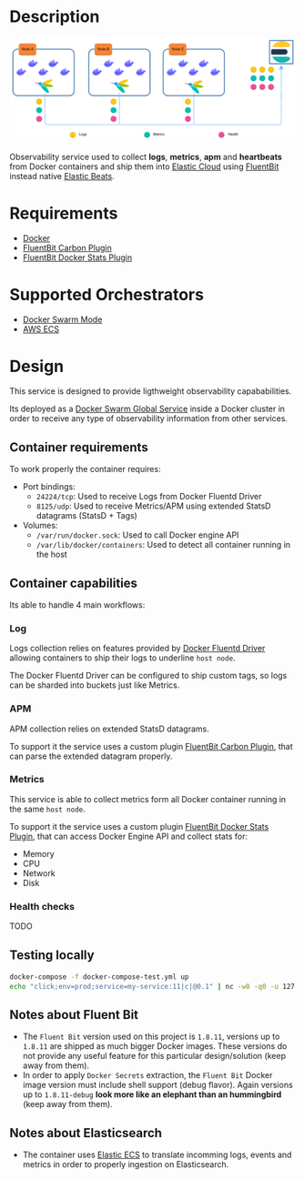 # Description

<p align="center">
 <img src="https://raw.githubusercontent.com/fluent-beats/fluent-beats/master/docs/img/fluent-beats.png" width="927"/>
</p>

Observability service used to collect **logs**, **metrics**, **apm** and **heartbeats** from Docker containers and ship them into [Elastic Cloud](https://www.elastic.co) using [FluentBit](https://fluentbit.io/) instead native [Elastic Beats](https://www.elastic.co/beats/).

# Requirements

* [Docker](www.docker.com)
* [FluentBit Carbon Plugin](https://github.com/fluent-beats/fluent-bit-carbon)
* [FluentBit Docker Stats Plugin](https://github.com/fluent-beats/fluent-bit-docker-stats)

# Supported Orchestrators
- [Docker Swarm Mode](https://docs.docker.com/engine/swarm/)
- [AWS ECS](https://docs.aws.amazon.com/ecs/)

# Design

This service is designed to provide ligthweight observability capababilities.

Its deployed as a [Docker Swarm Global Service](https://docs.docker.com/engine/swarm/services/#replicated-or-global-services) inside a Docker cluster in order to receive any type of observability information from other services.

## Container requirements

To work properly the container requires:

* Port bindings:
    * `24224/tcp`: Used to receive Logs from Docker Fluentd Driver
    * `8125/udp`: Used to receive Metrics/APM using extended StatsD datagrams (StatsD  + Tags)
* Volumes:
    * `/var/run/docker.sock`: Used to call Docker engine API
    * `/var/lib/docker/containers`: Used to detect all container running in the host


## Container capabilities
Its able to handle 4 main workflows:

### Log

Logs collection relies on features provided by [Docker Fluentd Driver](https://docs.docker.com/config/containers/logging/fluentd/) allowing containers to ship their logs to underline `host node`.

The Docker Fluentd Driver can be configured to ship custom tags, so logs can be sharded into buckets just like Metrics.


### APM

APM collection relies on extended StatsD datagrams.

To support it the service uses a custom plugin [FluentBit Carbon Plugin](https://github.com/fluent-beats/fluent-bit-carbon), that can parse the extended datagram properly.

### Metrics

This service is able to collect metrics form all Docker container running in the same `host node`.

To support it the service uses a custom plugin [FluentBit Docker Stats Plugin](https://github.com/fluent-beats/fluent-bit-docker-stats), that can
access Docker Engine API and collect stats for:

* Memory
* CPU
* Network
* Disk

### Health checks

TODO

## Testing locally
``` bash
docker-compose -f docker-compose-test.yml up
echo "click;env=prod;service=my-service:11|c|@0.1" | nc -w0 -q0 -u 127.0.0.1 8125
```

## Notes about Fluent Bit

- The `Fluent Bit` version used on this project is `1.8.11`, versions up to `1.8.11` are shipped as much bigger Docker images. These versions do not provide any useful feature for this particular design/solution (keep away from them).
- In order to apply `Docker Secrets` extraction, the `Fluent Bit` Docker image version must include shell support (debug flavor). Again versions up to `1.8.11-debug` **look more like an elephant than an hummingbird** (keep away from them).


## Notes about Elasticsearch

- The container uses [Elastic ECS](https://www.elastic.co/guide/en/ecs/current/index.html) to translate incomming logs, events and metrics in order to properly ingestion on Elasticsearch.
